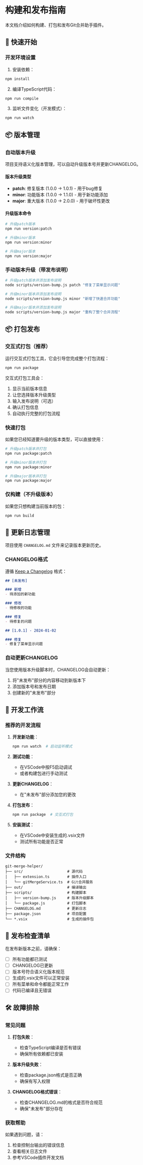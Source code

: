# 构建和发布指南

本文档介绍如何构建、打包和发布Git合并助手插件。

## 🚀 快速开始

### 开发环境设置

1. 安装依赖：
```bash
npm install
```

2. 编译TypeScript代码：
```bash
npm run compile
```

3. 监听文件变化（开发模式）：
```bash
npm run watch
```

## 📦 版本管理

### 自动版本升级

项目支持语义化版本管理，可以自动升级版本号并更新CHANGELOG。

#### 版本升级类型

- **patch**: 修复版本 (1.0.0 → 1.0.1) - 用于bug修复
- **minor**: 功能版本 (1.0.0 → 1.1.0) - 用于新功能添加
- **major**: 重大版本 (1.0.0 → 2.0.0) - 用于破坏性更改

#### 升级版本命令

```bash
# 升级patch版本
npm run version:patch

# 升级minor版本
npm run version:minor

# 升级major版本
npm run version:major
```

### 手动版本升级（带发布说明）

```bash
# 升级patch版本并添加发布说明
node scripts/version-bump.js patch "修复了菜单显示问题"

# 升级minor版本并添加发布说明
node scripts/version-bump.js minor "新增了快速合并功能"

# 升级major版本并添加发布说明
node scripts/version-bump.js major "重构了整个合并流程"
```

## 📦 打包发布

### 交互式打包（推荐）

运行交互式打包工具，它会引导您完成整个打包流程：

```bash
npm run package
```

交互式打包工具会：
1. 显示当前版本信息
2. 让您选择版本升级类型
3. 输入发布说明（可选）
4. 确认打包信息
5. 自动执行完整的打包流程

### 快速打包

如果您已经知道要升级的版本类型，可以直接使用：

```bash
# 升级patch版本并打包
npm run package:patch

# 升级minor版本并打包
npm run package:minor

# 升级major版本并打包
npm run package:major
```

### 仅构建（不升级版本）

如果您只想构建当前版本的包：

```bash
npm run build
```

## 📝 更新日志管理

项目使用 `CHANGELOG.md` 文件来记录版本更新历史。

### CHANGELOG格式

遵循 [Keep a Changelog](https://keepachangelog.com/zh-CN/1.0.0/) 格式：

```markdown
## [未发布]

### 新增
- 待添加的新功能

### 修改
- 待修改的功能

### 修复
- 待修复的问题

## [1.0.1] - 2024-01-02

### 修复
- 修复了菜单显示问题
```

### 自动更新CHANGELOG

当您使用版本升级脚本时，CHANGELOG会自动更新：

1. 将"未发布"部分的内容移动到新版本下
2. 添加版本号和发布日期
3. 创建新的"未发布"部分

## 🔧 开发工作流

### 推荐的开发流程

1. **开发新功能**：
   ```bash
   npm run watch  # 启动监听模式
   ```

2. **测试功能**：
   - 在VSCode中按F5启动调试
   - 或者构建包进行手动测试

3. **更新CHANGELOG**：
   - 在"未发布"部分添加您的更改

4. **打包发布**：
   ```bash
   npm run package  # 交互式打包
   ```

5. **安装测试**：
   - 在VSCode中安装生成的.vsix文件
   - 测试所有功能是否正常

### 文件结构

```
git-merge-helper/
├── src/                    # 源代码
│   ├── extension.ts        # 插件入口
│   └── gitMergeService.ts  # Git合并服务
├── out/                    # 编译输出
├── scripts/                # 构建脚本
│   ├── version-bump.js     # 版本升级脚本
│   └── package.js          # 打包脚本
├── CHANGELOG.md            # 更新日志
├── package.json            # 项目配置
└── *.vsix                  # 生成的插件包
```

## 🚀 发布检查清单

在发布新版本之前，请确保：

- [ ] 所有功能都已测试
- [ ] CHANGELOG已更新
- [ ] 版本号符合语义化版本规范
- [ ] 生成的.vsix文件可以正常安装
- [ ] 所有菜单和命令都能正常工作
- [ ] 代码已编译且无错误

## 🛠️ 故障排除

### 常见问题

1. **打包失败**：
   - 检查TypeScript编译是否有错误
   - 确保所有依赖都已安装

2. **版本升级失败**：
   - 检查package.json格式是否正确
   - 确保有写入权限

3. **CHANGELOG格式错误**：
   - 检查CHANGELOG.md的格式是否符合规范
   - 确保"未发布"部分存在

### 获取帮助

如果遇到问题，请：
1. 检查控制台输出的错误信息
2. 查看相关日志文件
3. 参考VSCode插件开发文档 
